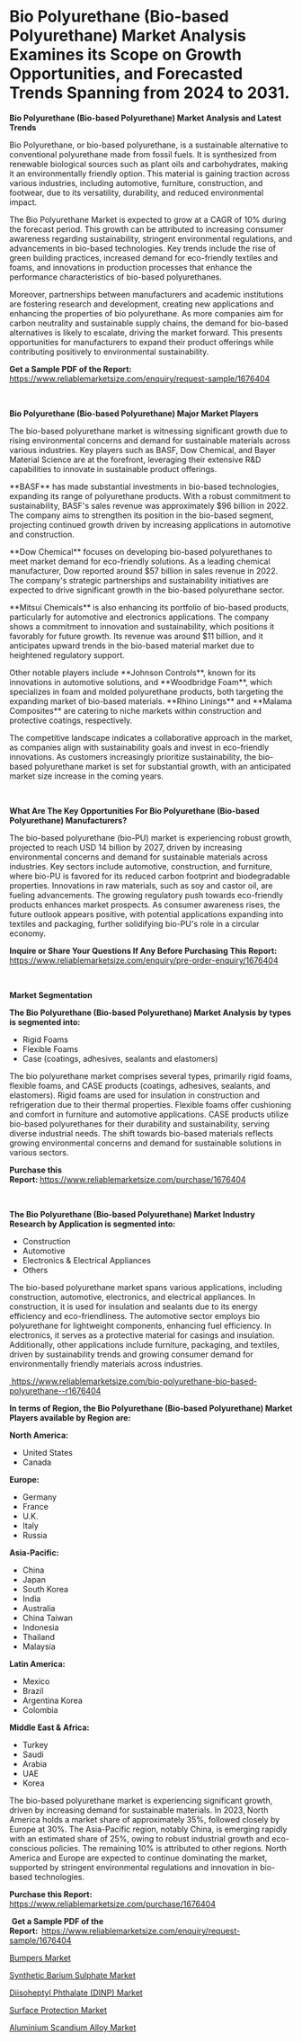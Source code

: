 <p><h1>Bio Polyurethane (Bio-based Polyurethane) Market Analysis Examines its Scope on Growth Opportunities, and Forecasted Trends Spanning from 2024 to 2031.</h1></p><p><strong>Bio Polyurethane (Bio-based Polyurethane) Market Analysis and Latest Trends</strong></p>
<p><p>Bio Polyurethane, or bio-based polyurethane, is a sustainable alternative to conventional polyurethane made from fossil fuels. It is synthesized from renewable biological sources such as plant oils and carbohydrates, making it an environmentally friendly option. This material is gaining traction across various industries, including automotive, furniture, construction, and footwear, due to its versatility, durability, and reduced environmental impact.</p><p>The Bio Polyurethane Market is expected to grow at a CAGR of 10% during the forecast period. This growth can be attributed to increasing consumer awareness regarding sustainability, stringent environmental regulations, and advancements in bio-based technologies. Key trends include the rise of green building practices, increased demand for eco-friendly textiles and foams, and innovations in production processes that enhance the performance characteristics of bio-based polyurethanes.</p><p>Moreover, partnerships between manufacturers and academic institutions are fostering research and development, creating new applications and enhancing the properties of bio polyurethane. As more companies aim for carbon neutrality and sustainable supply chains, the demand for bio-based alternatives is likely to escalate, driving the market forward. This presents opportunities for manufacturers to expand their product offerings while contributing positively to environmental sustainability.</p></p>
<p><strong>Get a Sample PDF of the Report:&nbsp;</strong> <a href="https://www.reliablemarketsize.com/enquiry/request-sample/1676404?utm_campaign=1838&utm_medium=2&utm_source=Github&utm_content=ia&utm_term=10122024&utm_id=bio-polyurethane-bio-based-polyurethane">https://www.reliablemarketsize.com/enquiry/request-sample/1676404</a></p>
<p>&nbsp;</p>
<p><strong>Bio Polyurethane (Bio-based Polyurethane) Major Market Players</strong></p>
<p><p>The bio-based polyurethane market is witnessing significant growth due to rising environmental concerns and demand for sustainable materials across various industries. Key players such as BASF, Dow Chemical, and Bayer Material Science are at the forefront, leveraging their extensive R&D capabilities to innovate in sustainable product offerings.</p><p>**BASF** has made substantial investments in bio-based technologies, expanding its range of polyurethane products. With a robust commitment to sustainability, BASF's sales revenue was approximately $96 billion in 2022. The company aims to strengthen its position in the bio-based segment, projecting continued growth driven by increasing applications in automotive and construction.</p><p>**Dow Chemical** focuses on developing bio-based polyurethanes to meet market demand for eco-friendly solutions. As a leading chemical manufacturer, Dow reported around $57 billion in sales revenue in 2022. The company's strategic partnerships and sustainability initiatives are expected to drive significant growth in the bio-based polyurethane sector.</p><p>**Mitsui Chemicals** is also enhancing its portfolio of bio-based products, particularly for automotive and electronics applications. The company shows a commitment to innovation and sustainability, which positions it favorably for future growth. Its revenue was around $11 billion, and it anticipates upward trends in the bio-based material market due to heightened regulatory support.</p><p>Other notable players include **Johnson Controls**, known for its innovations in automotive solutions, and **Woodbridge Foam**, which specializes in foam and molded polyurethane products, both targeting the expanding market of bio-based materials. **Rhino Linings** and **Malama Composites** are catering to niche markets within construction and protective coatings, respectively.</p><p>The competitive landscape indicates a collaborative approach in the market, as companies align with sustainability goals and invest in eco-friendly innovations. As customers increasingly prioritize sustainability, the bio-based polyurethane market is set for substantial growth, with an anticipated market size increase in the coming years.</p></p>
<p>&nbsp;</p>
<p><strong>What Are The Key Opportunities For Bio Polyurethane (Bio-based Polyurethane) Manufacturers?</strong></p>
<p><p>The bio-based polyurethane (bio-PU) market is experiencing robust growth, projected to reach USD 14 billion by 2027, driven by increasing environmental concerns and demand for sustainable materials across industries. Key sectors include automotive, construction, and furniture, where bio-PU is favored for its reduced carbon footprint and biodegradable properties. Innovations in raw materials, such as soy and castor oil, are fueling advancements. The growing regulatory push towards eco-friendly products enhances market prospects. As consumer awareness rises, the future outlook appears positive, with potential applications expanding into textiles and packaging, further solidifying bio-PU's role in a circular economy.</p></p>
<p><strong>Inquire or Share Your Questions If Any Before Purchasing This Report:</strong> <a href="https://www.reliablemarketsize.com/enquiry/pre-order-enquiry/1676404?utm_campaign=1838&utm_medium=2&utm_source=Github&utm_content=ia&utm_term=10122024&utm_id=bio-polyurethane-bio-based-polyurethane">https://www.reliablemarketsize.com/enquiry/pre-order-enquiry/1676404</a></p>
<p>&nbsp;</p>
<p><strong>Market Segmentation</strong></p>
<p><strong>The Bio Polyurethane (Bio-based Polyurethane) Market Analysis by types is segmented into:</strong></p>
<p><ul><li>Rigid Foams</li><li>Flexible Foams</li><li>Case (coatings, adhesives, sealants and elastomers)</li></ul></p>
<p><p>The bio polyurethane market comprises several types, primarily rigid foams, flexible foams, and CASE products (coatings, adhesives, sealants, and elastomers). Rigid foams are used for insulation in construction and refrigeration due to their thermal properties. Flexible foams offer cushioning and comfort in furniture and automotive applications. CASE products utilize bio-based polyurethanes for their durability and sustainability, serving diverse industrial needs. The shift towards bio-based materials reflects growing environmental concerns and demand for sustainable solutions in various sectors.</p></p>
<p><strong>Purchase this Report:&nbsp;</strong><a href="https://www.reliablemarketsize.com/purchase/1676404?utm_campaign=1838&utm_medium=2&utm_source=Github&utm_content=ia&utm_term=10122024&utm_id=bio-polyurethane-bio-based-polyurethane">https://www.reliablemarketsize.com/purchase/1676404</a></p>
<p>&nbsp;</p>
<p><strong>The Bio Polyurethane (Bio-based Polyurethane) Market Industry Research by Application is segmented into:</strong></p>
<p><ul><li>Construction</li><li>Automotive</li><li>Electronics & Electrical Appliances</li><li>Others</li></ul></p>
<p><p>The bio-based polyurethane market spans various applications, including construction, automotive, electronics, and electrical appliances. In construction, it is used for insulation and sealants due to its energy efficiency and eco-friendliness. The automotive sector employs bio polyurethane for lightweight components, enhancing fuel efficiency. In electronics, it serves as a protective material for casings and insulation. Additionally, other applications include furniture, packaging, and textiles, driven by sustainability trends and growing consumer demand for environmentally friendly materials across industries.</p></p>
<p><a href="https://www.reliablemarketsize.com/bio-polyurethane-bio-based-polyurethane--r1676404?utm_campaign=1838&utm_medium=2&utm_source=Github&utm_content=ia&utm_term=10122024&utm_id=bio-polyurethane-bio-based-polyurethane">&nbsp;https://www.reliablemarketsize.com/bio-polyurethane-bio-based-polyurethane--r1676404</a></p>
<p><strong>In terms of Region, the Bio Polyurethane (Bio-based Polyurethane) Market Players available by Region are:</strong></p>
<p>
    <p> <strong> North America: </strong>
        <ul>
            <li>United States</li>
            <li>Canada</li>
        </ul>
        </p> 
    <p> <strong> Europe: </strong>
        <ul>
            <li>Germany</li>
            <li>France</li>
            <li>U.K.</li>
            <li>Italy</li>
            <li>Russia</li>
        </ul>
        </p> 
    <p> <strong> Asia-Pacific: </strong>
        <ul>
            <li>China</li>
            <li>Japan</li>
            <li>South Korea</li>
            <li>India</li>
            <li>Australia</li>
            <li>China Taiwan</li>
            <li>Indonesia</li>
            <li>Thailand</li>
            <li>Malaysia</li>
        </ul>
        </p> 
    <p> <strong> Latin America: </strong>
        <ul>
            <li>Mexico</li>
            <li>Brazil</li>
            <li>Argentina Korea</li>
            <li>Colombia</li>
        </ul>
        </p> 
    <p> <strong> Middle East & Africa: </strong>
        <ul>
            <li>Turkey</li>
            <li>Saudi</li>
            <li>Arabia</li>
            <li>UAE</li>
            <li>Korea</li>
        </ul>
    </p>
    </p>
<p><p>The bio-based polyurethane market is experiencing significant growth, driven by increasing demand for sustainable materials. In 2023, North America holds a market share of approximately 35%, followed closely by Europe at 30%. The Asia-Pacific region, notably China, is emerging rapidly with an estimated share of 25%, owing to robust industrial growth and eco-conscious policies. The remaining 10% is attributed to other regions. North America and Europe are expected to continue dominating the market, supported by stringent environmental regulations and innovation in bio-based technologies.</p></p>
<p><strong>Purchase this Report: </strong><a href="https://www.reliablemarketsize.com/purchase/1676404?utm_campaign=1838&utm_medium=2&utm_source=Github&utm_content=ia&utm_term=10122024&utm_id=bio-polyurethane-bio-based-polyurethane">https://www.reliablemarketsize.com/purchase/1676404</a></p>
<p>&nbsp;<strong>Get a Sample PDF of the Report:&nbsp;&nbsp;</strong><a href="https://www.reliablemarketsize.com/enquiry/request-sample/1676404?utm_campaign=1838&utm_medium=2&utm_source=Github&utm_content=ia&utm_term=10122024&utm_id=bio-polyurethane-bio-based-polyurethane">https://www.reliablemarketsize.com/enquiry/request-sample/1676404</a></p>
<p><strong></strong></p>
<p><p><a href="https://www.linkedin.com/pulse/sus-genius-market-wq1cf?utm_campaign=1838&utm_medium=2&utm_source=Github&utm_content=ia&utm_term=10122024&utm_id=bio-polyurethane-bio-based-polyurethane">Bumpers Market</a></p><p><a href="https://www.linkedin.com/pulse/synthetic-barium-sulphate-market-metrics-like-size-growth-share-99otf?utm_campaign=1838&utm_medium=2&utm_source=Github&utm_content=ia&utm_term=10122024&utm_id=bio-polyurethane-bio-based-polyurethane">Synthetic Barium Sulphate Market</a></p><p><a href="https://github.com/pizolina/Market-Research-Report-List-6/blob/main/diisoheptyl-phthalate-dinp-market.md?utm_campaign=1838&utm_medium=2&utm_source=Github&utm_content=ia&utm_term=10122024&utm_id=bio-polyurethane-bio-based-polyurethane">Diisoheptyl Phthalate (DINP) Market</a></p><p><a href="https://www.linkedin.com/pulse/investing-surface-protection-market-trends-leading-products-pvqmf?utm_campaign=1838&utm_medium=2&utm_source=Github&utm_content=ia&utm_term=10122024&utm_id=bio-polyurethane-bio-based-polyurethane">Surface Protection Market</a></p><p><a href="https://www.linkedin.com/pulse/aluminium-scandium-alloy-market-study-strategies-leading-players-gbtyf?utm_campaign=1838&utm_medium=2&utm_source=Github&utm_content=ia&utm_term=10122024&utm_id=bio-polyurethane-bio-based-polyurethane">Aluminium Scandium Alloy Market</a></p></p>